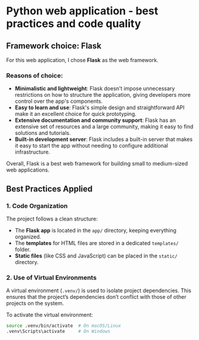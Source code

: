 # Python web application - best practices and code quality

## Framework choice: Flask
For this web application, I chose **Flask** as the web framework.

### Reasons of choice:
- **Minimalistic and lightweight**: Flask doesn’t impose unnecessary restrictions on how to structure the application, giving developers more control over the app's components.
- **Easy to learn and use**: Flask's simple design and straightforward API make it an excellent choice for quick prototyping.
- **Extensive documentation and community support**: Flask has an extensive set of resources and a large community, making it easy to find solutions and tutorials.
- **Built-in development server**: Flask includes a built-in server that makes it easy to start the app without needing to configure additional infrastructure.

Overall, Flask is a best web framework for building small to medium-sized web applications.

## Best Practices Applied

### 1. Code Organization
The project follows a clean structure:
- The **Flask app** is located in the `app/` directory, keeping everything organized.
- The **templates** for HTML files are stored in a dedicated `templates/` folder.
- **Static files** (like CSS and JavaScript) can be placed in the `static/` directory.

### 2. Use of Virtual Environments
A virtual environment (`.venv/`) is used to isolate project dependencies. This ensures that the project’s dependencies don’t conflict with those of other projects on the system.

To activate the virtual environment:
```bash
source .venv/bin/activate  # On macOS/Linux
.venv\Scripts\activate     # On Windows
```